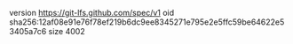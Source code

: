 version https://git-lfs.github.com/spec/v1
oid sha256:12af08e91e76f78ef219b6dc9ee8345271e795e2e5ffc59be64622e53405a7c6
size 4002
